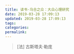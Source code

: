 ```yaml
---
title: 读书·乌合之众：大众心理研究
date: 2019-03-28 17:09:13
updated: 2019-03-28 17:09:13
tags:
categories:
permalink:
---
```


>[法] 古斯塔夫·勒庞